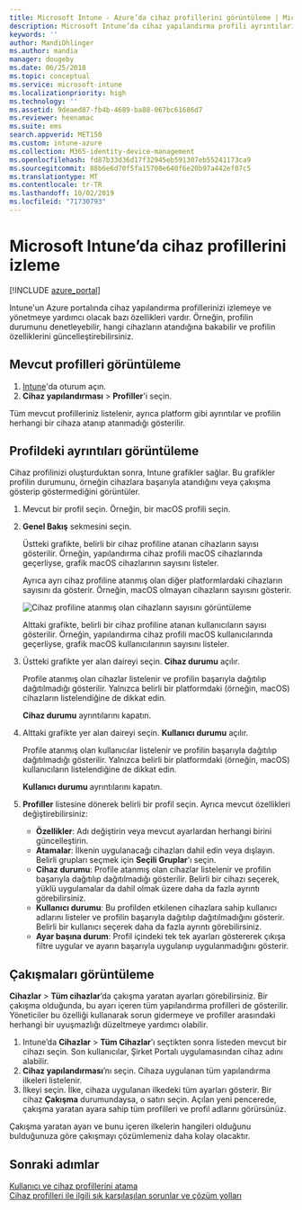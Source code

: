 ```yaml
---
title: Microsoft Intune - Azure’da cihaz profillerini görüntüleme | Microsoft Docs
description: Microsoft Intune’da cihaz yapılandırma profili ayrıntılarını görüntüleyin ve yönetin; ayrıca bir profile atanmış olan cihaz sayısının grafik gösterimine bakın ve hangi cihazların atanmış veya dağıtılmış profilleri olduğunu görün. Çakışan ayarlara sahip profillerde sorun da giderebilirsiniz.
keywords: ''
author: MandiOhlinger
ms.author: mandia
manager: dougeby
ms.date: 06/25/2018
ms.topic: conceptual
ms.service: microsoft-intune
ms.localizationpriority: high
ms.technology: ''
ms.assetid: 9deaed87-fb4b-4689-ba88-067bc61686d7
ms.reviewer: heenamac
ms.suite: ems
search.appverid: MET150
ms.custom: intune-azure
ms.collection: M365-identity-device-management
ms.openlocfilehash: fd87b33d36d17f32945eb591307eb55241173ca9
ms.sourcegitcommit: 88b6e6d70f5fa15708e640f6e20b97a442ef07c5
ms.translationtype: MT
ms.contentlocale: tr-TR
ms.lasthandoff: 10/02/2019
ms.locfileid: "71730793"
---
```

# <a name="monitor-device-profiles-in-microsoft-intune"></a>Microsoft Intune’da cihaz profillerini izleme

[!INCLUDE [azure_portal](../includes/azure_portal.md)]

Intune'un Azure portalında cihaz yapılandırma profillerinizi izlemeye ve yönetmeye yardımcı olacak bazı özellikleri vardır. Örneğin, profilin durumunu denetleyebilir, hangi cihazların atandığına bakabilir ve profilin özelliklerini güncelleştirebilirsiniz.

## <a name="view-existing-profiles"></a>Mevcut profilleri görüntüleme

1. [Intune](https://go.microsoft.com/fwlink/?linkid=2090973)'da oturum açın.
3. **Cihaz yapılandırması** > **Profiller**'i seçin.

Tüm mevcut profilleriniz listelenir, ayrıca platform gibi ayrıntılar ve profilin herhangi bir cihaza atanıp atanmadığı gösterilir.

## <a name="view-details-on-a-profile"></a>Profildeki ayrıntıları görüntüleme

Cihaz profilinizi oluşturduktan sonra, Intune grafikler sağlar. Bu grafikler profilin durumunu, örneğin cihazlara başarıyla atandığını veya çakışma gösterip göstermediğini görüntüler.

1. Mevcut bir profil seçin. Örneğin, bir macOS profili seçin.
2. **Genel Bakış** sekmesini seçin.

    Üstteki grafikte, belirli bir cihaz profiline atanan cihazların sayısı gösterilir. Örneğin, yapılandırma cihaz profili macOS cihazlarında geçerliyse, grafik macOS cihazlarının sayısını listeler.

    Ayrıca ayrı cihaz profiline atanmış olan diğer platformlardaki cihazların sayısını da gösterir. Örneğin, macOS olmayan cihazların sayısını gösterir.

    ![Cihaz profiline atanmış olan cihazların sayısını görüntüleme](./media/device-profile-monitor/device-configuration-profile-graphical-chart.png)

    Alttaki grafikte, belirli bir cihaz profiline atanan kullanıcıların sayısı gösterilir. Örneğin, yapılandırma cihaz profili macOS kullanıcılarında geçerliyse, grafik macOS kullanıcılarının sayısını listeler.

3. Üstteki grafikte yer alan daireyi seçin. **Cihaz durumu** açılır.

    Profile atanmış olan cihazlar listelenir ve profilin başarıyla dağıtılıp dağıtılmadığı gösterilir. Yalnızca belirli bir platformdaki (örneğin, macOS) cihazların listelendiğine de dikkat edin.

    **Cihaz durumu** ayrıntılarını kapatın.

4. Alttaki grafikte yer alan daireyi seçin. **Kullanıcı durumu** açılır. 

    Profile atanmış olan kullanıcılar listelenir ve profilin başarıyla dağıtılıp dağıtılmadığı gösterilir. Yalnızca belirli bir platformdaki (örneğin, macOS) kullanıcıların listelendiğine de dikkat edin.

    **Kullanıcı durumu** ayrıntılarını kapatın.

5. **Profiller** listesine dönerek belirli bir profil seçin. Ayrıca mevcut özellikleri değiştirebilirsiniz:
    - **Özellikler**: Adı değiştirin veya mevcut ayarlardan herhangi birini güncelleştirin.
    - **Atamalar**: İlkenin uygulanacağı cihazları dahil edin veya dışlayın. Belirli grupları seçmek için **Seçili Gruplar**'ı seçin.
    - **Cihaz durumu**: Profile atanmış olan cihazlar listelenir ve profilin başarıyla dağıtılıp dağıtılmadığı gösterilir. Belirli bir cihazı seçerek, yüklü uygulamalar da dahil olmak üzere daha da fazla ayrıntı görebilirsiniz.
    - **Kullanıcı durumu**: Bu profilden etkilenen cihazlara sahip kullanıcı adlarını listeler ve profilin başarıyla dağıtılıp dağıtılmadığını gösterir. Belirli bir kullanıcı seçerek daha da fazla ayrıntı görebilirsiniz.
    - **Ayar başına durum**: Profil içindeki tek tek ayarları göstererek çıkışa filtre uygular ve ayarın başarıyla uygulanıp uygulanmadığını gösterir.

## <a name="view-conflicts"></a>Çakışmaları görüntüleme

**Cihazlar** > **Tüm cihazlar**’da çakışma yaratan ayarları görebilirsiniz. Bir çakışma olduğunda, bu ayarı içeren tüm yapılandırma profilleri de gösterilir. Yöneticiler bu özelliği kullanarak sorun gidermeye ve profiller arasındaki herhangi bir uyuşmazlığı düzeltmeye yardımcı olabilir.

1. Intune’da **Cihazlar** > **Tüm Cihazlar**’ı seçtikten sonra listeden mevcut bir cihazı seçin. Son kullanıcılar, Şirket Portalı uygulamasından cihaz adını alabilir.
2. **Cihaz yapılandırması**’nı seçin. Cihaza uygulanan tüm yapılandırma ilkeleri listelenir.
3. İlkeyi seçin. İlke, cihaza uygulanan ilkedeki tüm ayarları gösterir. Bir cihaz **Çakışma** durumundaysa, o satırı seçin. Açılan yeni pencerede, çakışma yaratan ayara sahip tüm profilleri ve profil adlarını görürsünüz.

Çakışma yaratan ayarı ve bunu içeren ilkelerin hangileri olduğunu bulduğunuza göre çakışmayı çözümlemeniz daha kolay olacaktır. 

## <a name="next-steps"></a>Sonraki adımlar
[Kullanıcı ve cihaz profillerini atama](../device-profile-assign.md)  
[Cihaz profilleri ile ilgili sık karşılaşılan sorunlar ve çözüm yolları](device-profile-troubleshoot.md)
